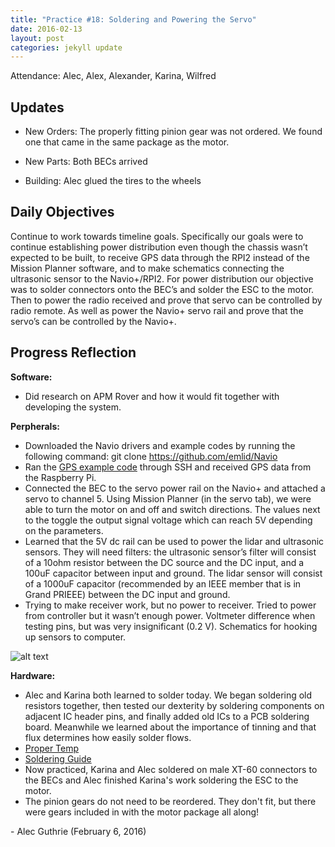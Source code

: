 ```yaml
---
title: "Practice #18: Soldering and Powering the Servo"
date: 2016-02-13
layout: post
categories: jekyll update
---
```


Attendance: Alec, Alex, Alexander, Karina, Wilfred

## Updates

- New Orders: The properly fitting pinion gear was not ordered. We found one
  that came in the same package as the motor.

- New Parts: Both BECs arrived

- Building: Alec glued the tires to the wheels

## Daily Objectives

Continue to work towards timeline goals. Specifically our goals were to continue
establishing power distribution even though the chassis wasn’t expected to be
built, to receive GPS data through the RPI2 instead of the Mission Planner
software, and to make schematics connecting the ultrasonic sensor to the
Navio+/RPI2. For power distribution our objective was to solder connectors onto
the BEC’s and solder the ESC to the motor. Then to power the radio received and
prove that servo can be controlled by radio remote. As well as power the Navio+
servo rail and prove that the servo’s can be controlled by the Navio+.

## Progress Reflection

**Software:**

* Did research on APM Rover and how it would fit together with developing the
  system.

**Perpherals:**

* Downloaded the Navio drivers and example codes by running the following
  command: git clone https://github.com/emlid/Navio
* Ran the [GPS example
  code](https://trello-attachments.s3.amazonaws.com/56bfad65a530f4ede230f87a/828x520/4de8444f2ab4f1ecf9a6d0d12d4a80cc/pi_gps_ssh.jpg)
through SSH and received GPS data from the Raspberry Pi. 
* Connected the BEC to the servo power rail on the Navio+ and attached a servo
  to channel 5. Using Mission Planner (in the servo tab), we were able to turn
the motor on and off and switch directions. The values next to the toggle the
output signal voltage which can reach 5V depending on the parameters.
* Learned that the 5V dc rail can be used to power the lidar and ultrasonic
  sensors. They will need filters: the ultrasonic sensor’s filter will consist
of a 10ohm resistor between the DC source and the DC input, and a 100uF
capacitor between input and ground. The lidar sensor will consist of a 1000uF
capacitor (recommended by an IEEE member that is in Grand PRIEEE) between the DC
input and ground.
* Trying to make receiver work, but no power to receiver. Tried to power from
  controller but it wasn’t enough power. Voltmeter difference when testing pins,
but was very insignificant (0.2 V). Schematics for hooking up sensors to
computer.

![alt
text](https://lh5.googleusercontent.com/CZw4KGPk4Lbsq-7Ae8jfbBsqb4bazCHNGJSB7X5yhBO7iFqsDnYZmu8Mjo69iS8dsoYFfg=w1816-h851
"Logo Title Text 1")



**Hardware:**

* Alec and Karina both learned to solder today. We began soldering old resistors
  together, then tested our dexterity by soldering components on adjacent IC
header pins, and finally added old ICs to a PCB soldering board. Meanwhile we
learned about the importance of tinning and that flux determines how easily
solder flows.
* [Proper
  Temp](http://electronics.stackexchange.com/questions/1980/what-s-the-proper-soldering-iron-temperature-for-standard-031-60-40-solder)
* [Soldering
  Guide](http://store.curiousinventor.com/guides/how_to_solder/cleantip)
* Now practiced, Karina and Alec soldered on male XT-60 connectors to the BECs
  and Alec finished Karina's work soldering the ESC to the motor.
* The pinion gears do not need to be reordered. They don't fit, but there were
  gears included in with the motor package all along! 

\- Alec Guthrie (February 6, 2016)
